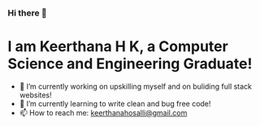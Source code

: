 ### Hi there 👋

# I am Keerthana H K, a Computer Science and Engineering Graduate!

- 🔭 I’m currently working on upskilling myself and on buliding full stack websites!
- 🌱 I’m currently learning to write clean and bug free code!
- 📫 How to reach me: keerthanahosalli@gmail.com



